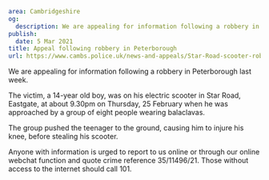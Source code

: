 ```yaml
area: Cambridgeshire
og:
  description: We are appealing for information following a robbery in Peterborough last week.
publish:
  date: 5 Mar 2021
title: Appeal following robbery in Peterborough
url: https://www.cambs.police.uk/news-and-appeals/Star-Road-scooter-robbery-25Feb21
```

We are appealing for information following a robbery in Peterborough last week.

The victim, a 14-year old boy, was on his electric scooter in Star Road, Eastgate, at about 9.30pm on Thursday, 25 February when he was approached by a group of eight people wearing balaclavas.

The group pushed the teenager to the ground, causing him to injure his knee, before stealing his scooter.

Anyone with information is urged to report to us online or through our online webchat function and quote crime reference 35/11496/21. Those without access to the internet should call 101.
